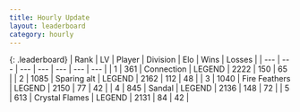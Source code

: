 ```yaml
---
title: Hourly Update
layout: leaderboard
category: hourly
---
```


{: .leaderboard}
| Rank | LV | Player | Division | Elo | Wins | Losses |
| --- | --- | --- | --- | --- | --- | --- |
| <span data-change="0">1</span> | 361 | <span title="ID: 539711">Connection</span> | LEGEND | <span data-change="0">2222</span> | <span data-change="0">150</span> | <span data-change="0">65</span> |
| <span data-change="0">2</span> | 1085 | <span title="ID: 203132">Sparing alt</span> | LEGEND | <span data-change="2">2162</span> | <span data-change="3">112</span> | <span data-change="1">48</span> |
| <span data-change="0">3</span> | 1040 | <span title="ID: 357425">Fire Feathers</span> | LEGEND | <span data-change="0">2150</span> | <span data-change="0">77</span> | <span data-change="0">42</span> |
| <span data-change="0">4</span> | 845 | <span title="ID: 315148">Sandal</span> | LEGEND | <span data-change="0">2136</span> | <span data-change="0">148</span> | <span data-change="0">72</span> |
| <span data-change="0">5</span> | 613 | <span title="ID: 163201">Crystal Flames</span> | LEGEND | <span data-change="0">2131</span> | <span data-change="0">84</span> | <span data-change="0">42</span> |